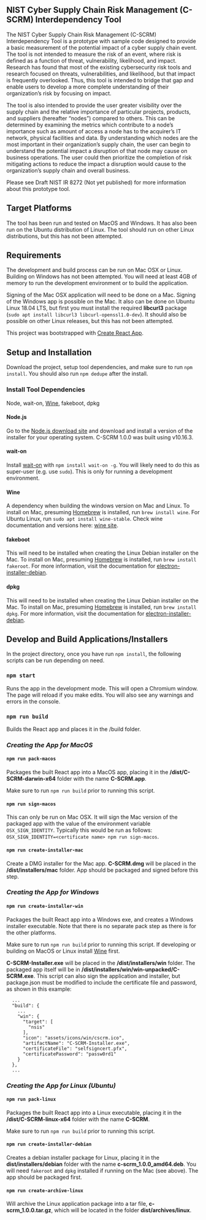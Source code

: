 ## NIST Cyber Supply Chain Risk Management (C-SCRM) Interdependency Tool

The NIST Cyber Supply Chain Risk Management (C-SCRM) Interdependency Tool is a prototype with sample code designed to provide a basic measurement of the potential impact of a cyber supply chain event. The tool is not intended to measure the risk of an event, where risk is defined as a function of threat, vulnerability, likelihood, and impact. Research has found that most of the existing cybersecurity risk tools and research focused on threats, vulnerabilities, and likelihood, but that impact is frequently overlooked. Thus, this tool is intended to bridge that gap and enable users to develop a more complete understanding of their organization’s risk by focusing on impact.

The tool is also intended to provide the user greater visibility over the supply chain and the relative importance of particular projects, products, and suppliers (hereafter “nodes”) compared to others. This can be determined by examining the metrics which contribute to a node’s importance such as amount of access a node has to the acquirer’s IT network, physical facilities and data. By understanding which nodes are the most important in their organization’s supply chain, the user can begin to understand the potential impact a disruption of that node may cause on business operations. The user could then prioritize the completion of risk mitigating actions to reduce the impact a disruption would cause to the organization’s supply chain and overall business.

Please see Draft NIST IR 8272 (Not yet published) for more information about this prototype tool.

## Target Platforms

The tool has been run and tested on MacOS and Windows. It has also been run on the Ubuntu distribution of Linux. The tool should run on other Linux distributions, but this has not been attempted.

## Requirements

The development and build process can be run on Mac OSX or Linux. Building on Windows has not been attempted. You will need at least 4GB of memory to run the development environment or to build the application.

Signing of the Mac OSX application will need to be done on a Mac. Signing of the Windows app is possible on the Mac. It also can be done on Ubuntu Linux 18.04 LTS, but first you must install the required **libcurl3** package (`sudo apt install libcurl3 libcurl-openssl1.0-dev`). It should also be possible on other Linux releases, but this has not been attempted.

This project was bootstrapped with [Create React App](https://github.com/facebook/create-react-app).

## Setup and Installation

Download the project, setup tool dependencies, and make sure to run `npm install`. You should also run `npm dedupe` after the install.

### Install Tool Dependencies

Node, wait-on, [Wine](https://www.davidbaumgold.com/tutorials/wine-mac/), fakeboot, dpkg

#### Node.js

Go to the [Node.js download site](https://nodejs.org/en/download/) and download and install a version of the installer for your operating system. C-SCRM 1.0.0 was built using v10.16.3.

#### wait-on

Install [wait-on](https://www.npmjs.com/package/wait-on) with `npm install wait-on -g`. You will likely need to do this as super-user (e.g. use `sudo`). This is only for running a development environment.

#### Wine

A dependency when building the windows version on Mac and Linux. To install on Mac, presuming [Homebrew](https://brew.sh/) is installed, run `brew install wine`. For Ubuntu Linux, run `sudo apt install wine-stable`. Check wine documentation and versions here: [wine site](https://www.davidbaumgold.com/tutorials/wine-mac/).

#### fakeboot

This will need to be installed when creating the Linux Debian installer on the Mac. To install on Mac, presuming [Homebrew](https://brew.sh/) is installed, run `brew install fakeroot`. For more information, visit the documentation for [electron-installer-debian](https://www.npmjs.com/package/electron-installer-debian).

#### dpkg

This will need to be installed when creating the Linux Debian installer on the Mac. To install on Mac, presuming [Homebrew](https://brew.sh/) is installed, run `brew install dpkg`. For more information, visit the documentation for [electron-installer-debian](https://www.npmjs.com/package/electron-installer-debian).

## Develop and Build Applications/Installers

In the project directory, once you have run `npm install`, the following scripts can be run depending on need.

### `npm start`

Runs the app in the development mode. This will open a Chromium window. The page will reload if you make edits. You will also see any warnings and errors in the console.

### `npm run build`

Builds the React app and places it in the /build folder.

### _Creating the App for MacOS_

#### `npm run pack-macos`

Packages the built React app into a MacOS app, placing it in the **/dist/C-SCRM-darwin-x64** folder with the name **C-SCRM.app**.

Make sure to run `npm run build` prior to running this script.

#### `npm run sign-macos`

This can only be run on Mac OSX. It will sign the Mac version of the packaged app with the value of the environment variable `OSX_SIGN_IDENTITY`. Typically this would be run as follows: `OSX_SIGN_IDENTITY=<certificate name> npm run sign-macos`.

#### `npm run create-installer-mac`

Create a DMG installer for the Mac app. **C-SCRM.dmg** will be placed in the **/dist/installers/mac** folder. App should be packaged and signed before this step.

### _Creating the App for Windows_

#### `npm run create-installer-win`

Packages the built React app into a Windows exe, and creates a Windows installer executable. Note that there is no separate pack step as there is for the other platforms.

Make sure to run `npm run build` prior to running this script. If developing or building on MacOS or Linux install [Wine](https://www.davidbaumgold.com/tutorials/wine-mac/) first.

**C-SCRM-Installer.exe** will be placed in the **/dist/installers/win** folder. The packaged app itself will be in **/dist/installers/win/win-unpacked/C-SCRM.exe**. This script can also sign the application and installer, but package.json must be modified to include the certificate file and password, as shown in this example:

```
  ...
  "build": {
    ...
    "win": {
      "target": [
        "nsis"
      ],
      "icon": "assets/icons/win/cscrm.ico",
      "artifactName": "C-SCRM-Installer.exe",
      "certificateFile": "selfsigncert.pfx",
      "certificatePassword": "passw0rd1"
    }
  },
  ...
```

### _Creating the App for Linux (Ubuntu)_

#### `npm run pack-linux`

Packages the built React app into a Linux executable, placing it in the **/dist/C-SCRM-linux-x64** folder with the name **C-SCRM**.

Make sure to run `npm run build` prior to running this script.

#### `npm run create-installer-debian`

Creates a debian installer package for Linux, placing it in the **dist/installers/debian** folder with the name **c-scrm_1.0.0_amd64.deb**. You will need `fakeroot` and `dpkg` installed if running on the Mac (see above). The app should be packaged first.

#### `npm run create-archive-linux`

Will archive the Linux application package into a tar file, **c-scrm_1.0.0.tar.gz**, which will be located in the folder **dist/archives/linux**.
